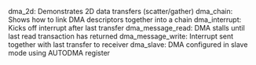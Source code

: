 dma_2d:            Demonstrates 2D data transfers (scatter/gather)
dma_chain:         Shows how to link DMA descriptors together into a chain
dma_interrupt:     Kicks off interrupt after last transfer
dma_message_read:  DMA stalls until last read transaction has returned
dma_message_write: Interrupt sent together with last transfer to receiver
dma_slave:         DMA configured in slave mode using AUTODMA register









